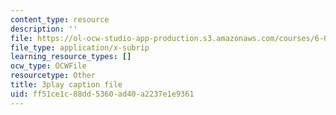```yaml
---
content_type: resource
description: ''
file: https://ol-ocw-studio-app-production.s3.amazonaws.com/courses/6-042j-mathematics-for-computer-science-spring-2015/ff51ce1c88dd5360ad40a2237e1e9361_n0lce1dMAh8.vtt
file_type: application/x-subrip
learning_resource_types: []
ocw_type: OCWFile
resourcetype: Other
title: 3play caption file
uid: ff51ce1c-88dd-5360-ad40-a2237e1e9361
---
```

